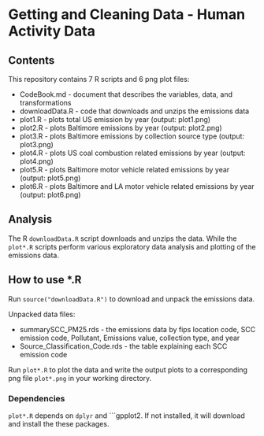 # Getting and Cleaning Data - Human Activity Data

## Contents
This repository contains 7 R scripts and 6 png plot files:
- CodeBook.md - document that describes the variables, data, and transformations
- downloadData.R - code that downloads and unzips the emissions data
- plot1.R - plots total US emission by year (output: plot1.png)
- plot2.R - plots Baltimore emissions by year (output: plot2.png)
- plot3.R - plots Baltimore emissions by collection source type (output: plot3.png)
- plot4.R - plots US coal combustion related emissions by year (output: plot4.png)
- plot5.R - plots Baltimore motor vehicle related emissions by year (output: plot5.png)
- plot6.R - plots Baltimore and LA motor vehicle related emissions by year (output: plot6.png)

## Analysis

The R ``downloadData.R`` script downloads and unzips the data. While the ```plot*.R``` scripts perform various exploratory data analysis and plotting of the emissions data.


## How to use *.R

Run ```source("downloadData.R")``` to download and unpack the emissions data. 

Unpacked data files:
- summarySCC_PM25.rds - the emissions data by fips location code, SCC emission code, Pollutant, Emissions value, collection type, and year
- Source_Classification_Code.rds - the table explaining each SCC emission code


Run ```plot*.R``` to plot the data and write the output plots to a corresponding png file ```plot*.png``` in your working directory.



### Dependencies
```plot*.R``` depends on ```dplyr``` and ```gpplot2. If not installed, it will download and install the these packages.

